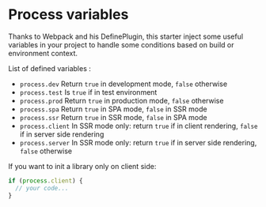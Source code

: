 # Process variables

Thanks to Webpack and his DefinePlugin, this starter inject some useful variables in your
project to handle some conditions based on build or environment context.

List of defined variables :

- `process.dev` Return `true` in development mode, `false` otherwise
- `process.test` Is `true` if in test environment
- `process.prod` Return `true` in production mode, `false` otherwise
- `process.spa` Return `true` in SPA mode, `false` in SSR mode
- `process.ssr` Return `true` in SSR mode, `false` in SPA mode
- `process.client` In SSR mode only: return `true` if in client rendering, `false` if in server side rendering
- `process.server` In SSR mode only: return `true` if in server side rendering, `false` otherwise

If you want to init a library only on client side:

```js
if (process.client) {
  // your code...
}
```
